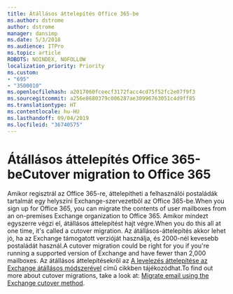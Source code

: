```yaml
---
title: Átállásos áttelepítés Office 365-be
ms.author: dstrome
author: dstrome
manager: dansimp
ms.date: 5/3/2018
ms.audience: ITPro
ms.topic: article
ROBOTS: NOINDEX, NOFOLLOW
localization_priority: Priority
ms.custom:
- "695"
- "3500010"
ms.openlocfilehash: a2017060fceecf3172facc4cd75f52fc2e07f9f3
ms.sourcegitcommit: a256e8680379c006287ae30996763051c4d9ff85
ms.translationtype: HT
ms.contentlocale: hu-HU
ms.lasthandoff: 09/04/2019
ms.locfileid: "36740575"
---
```

# <a name="cutover-migrations-to-office-365"></a><span data-ttu-id="6f78d-102">Átállásos áttelepítés Office 365-be</span><span class="sxs-lookup"><span data-stu-id="6f78d-102">Cutover migration to Office 365</span></span>

<span data-ttu-id="6f78d-103">Amikor regisztrál az Office 365-re, áttelepítheti a felhasználói postaládák tartalmát egy helyszíni Exchange-szervezetből az Office 365-be.</span><span class="sxs-lookup"><span data-stu-id="6f78d-103">When you sign up for Office 365, you can migrate the contents of user mailboxes from an on-premises Exchange organization to Office 365.</span></span> <span data-ttu-id="6f78d-104">Amikor mindezt egyszerre végzi el, átállásos áttelepítést hajt végre.</span><span class="sxs-lookup"><span data-stu-id="6f78d-104">When you do this all at one time, it's called a cutover migration.</span></span> <span data-ttu-id="6f78d-105">Az átállásos-áttelepítés akkor lehet jó, ha az Exchange támogatott verzióját használja, és 2000-nél kevesebb postaládát használ.</span><span class="sxs-lookup"><span data-stu-id="6f78d-105">A cutover migration could be right for you if you're running a supported version of Exchange and have fewer than 2,000 mailboxes.</span></span> <span data-ttu-id="6f78d-106">Az átállásos áttelepítésekről az [A levelezés áttelepítése az Exchange átállásos módszerével](https://docs.microsoft.com/Exchange/mailbox-migration/cutover-migration-to-office-365) című cikkben tájékozódhat.</span><span class="sxs-lookup"><span data-stu-id="6f78d-106">To find out more about cutover migrations, take a look at: [Migrate email using the Exchange cutover method](https://docs.microsoft.com/Exchange/mailbox-migration/cutover-migration-to-office-365).</span></span>
  